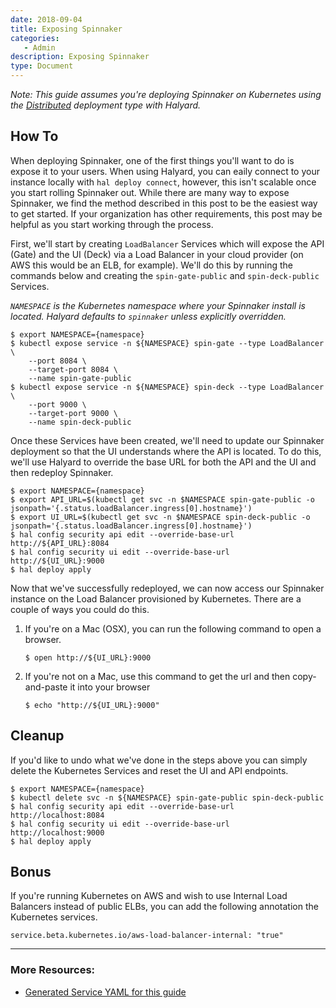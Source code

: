 ```yaml
---
date: 2018-09-04
title: Exposing Spinnaker
categories:
   - Admin
description: Exposing Spinnaker
type: Document
---
```


_Note: This guide assumes you're deploying Spinnaker on Kubernetes using the [Distributed](https://www.spinnaker.io/setup/install/environment/#distributed-installation) deployment type with Halyard._

## How To
When deploying Spinnaker, one of the first things you'll want to do is expose it to your users. When using Halyard, you can eaily connect to your instance locally with `hal deploy connect`, however, this isn't scalable once you start rolling Spinnaker out. While there are many way to expose Spinnaker, we find the method described in this post to be the easiest way to get started. If your organization has other requirements, this post may be helpful as you start working through the process.


First, we'll start by creating `LoadBalancer` Services which will expose the API (Gate) and the UI (Deck) via a Load Balancer in your cloud provider (on AWS this would be an ELB, for example). We'll do this by running the commands below and creating the `spin-gate-public` and `spin-deck-public` Services.


_`NAMESPACE` is the Kubernetes namespace where your Spinnaker install is located. Halyard defaults to `spinnaker` unless explicitly overridden._

```
$ export NAMESPACE={namespace}
$ kubectl expose service -n ${NAMESPACE} spin-gate --type LoadBalancer \
	--port 8084 \
	--target-port 8084 \
	--name spin-gate-public
$ kubectl expose service -n ${NAMESPACE} spin-deck --type LoadBalancer \
	--port 9000 \
	--target-port 9000 \
	--name spin-deck-public
```

Once these Services have been created, we'll need to update our Spinnaker deployment so that the UI understands where the API is located. To do this, we'll use Halyard to override the base URL for both the API and the UI and then redeploy Spinnaker.

```
$ export NAMESPACE={namespace}
$ export API_URL=$(kubectl get svc -n $NAMESPACE spin-gate-public -o jsonpath='{.status.loadBalancer.ingress[0].hostname}')
$ export UI_URL=$(kubectl get svc -n $NAMESPACE spin-deck-public -o jsonpath='{.status.loadBalancer.ingress[0].hostname}')
$ hal config security api edit --override-base-url http://${API_URL}:8084
$ hal config security ui edit --override-base-url http://${UI_URL}:9000
$ hal deploy apply
```

Now that we've successfully redeployed, we can now access our Spinnaker instance on the Load Balancer provisioned by Kubernetes. There are a couple of ways you could do this.

1. If you're on a Mac (OSX), you can run the following command to open a browser.
	
	```
	$ open http://${UI_URL}:9000
	```

2. If you're not on a Mac, use this command to get the url and then copy-and-paste it into your browser
   
   ```
   $ echo "http://${UI_URL}:9000"
   ```


## Cleanup

If you'd like to undo what we've done in the steps above you can simply delete the Kubernetes Services and reset the UI and API endpoints.

```
$ export NAMESPACE={namespace}
$ kubectl delete svc -n ${NAMESPACE} spin-gate-public spin-deck-public
$ hal config security api edit --override-base-url http://localhost:8084
$ hal config security ui edit --override-base-url http://localhost:9000
$ hal deploy apply
```

## Bonus

If you're running Kubernetes on AWS and wish to use Internal Load Balancers instead of public ELBs, you can add the following annotation the Kubernetes services.

```
service.beta.kubernetes.io/aws-load-balancer-internal: "true"
```


***

### More Resources: 
* [Generated Service YAML for this guide](https://gist.github.com/ethanfrogers/fbd4ec5af5748134583ccf745d9ba552)
